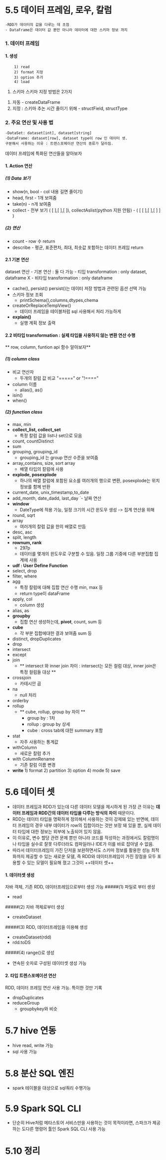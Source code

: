 # 5.5 데이터 프레임, 로우, 칼럼
	-RDD가 데이터의 값을 다루는 데 초점
    - DataFrame은 데이터 값 뿐만 아니라 데이터에 대한 스키마 정보 까지

### 1. 데이터 프레임
#### 1. 생성
		1) read
        2) format 지정
        3) option 추가
        4) load
        
1. 스키마
스키마 지정 방법은 2가지
1) 자동 - createDataFrame
2) 지정 : 스키마 추논 시간 줄이기 위해 - structField, structType


### 2. 주요 연산 및 사용 법
	-DataSet: dataset[int], dataset[string]
    -DataFrame: dataset[row], dataset type이 row 인 데이터 셋.
    구분해서 사용하는 이유 : 트렌스포메이션 연산의 종류가 달라짐.
    
데이터 프레임에 특화된 연산들을 알아보자
#### 1. Action 연산
##### (1) Data 보기
- show(n, bool - col 내용 길면 줄이기)
- head, first - 1개 보여줌
- take(n) - n개 보여줌
- collect - 전부 보기 ( [ ],[ ],[ ]), collectAslist(python 지원 안됨) - ( [ [ ],[ ],[ ] ] )

##### (2) 연산
- count - row 수 return
- describe - 평균, 표준편차, 최대, 최솟값 포함하는 데이터 프레임 return
	
#### 2.1 기본 연산
dataset 연산
	- 기본 연산 : 둘 다 가능
    - 티입 transformation : only dataset, dataframe X
    - 비타입 transformation : only dataframe

- cache(), persist()
 	persist()는 데이터 저장 방법과 관련된 옵션 선택 가능
- 스키마 정보 조회
  - printSchema(),columns,dtypes,chema
- createOrReplaceTempView()
	- 데이터 프레임을 테이블처럼 sql 사용해서 처리 가능하게
- **explain()**
  - 실행 계획 정보 출력
    
#### 2.2 비타입 transformation : 실제 타입을 사용하지 않는 변환 연산 수행
** row, column, funtion api 함수 알아보자**
##### (1) column class
- 비교 연산자
	- 두개의 칼럼 값 비교 "=====" or "!===="
- column 이름 
	- 	alias(), as() 	
- isin()
- when()
    
##### (2) function class
-	max, min
-	**collect_list, collect_set**
	-	특정 칼럼 값을 list나 set으로 모음
- count, countDistinct
- sum
- grouping, grouping_id
	- grouping_id 는 group 연산 수준을 보여줌
- array_contains, size, sort array
    - 배열 타입의 칼럼에 사용
- **explode, posexplode**
    - 하나의 배열 칼럼에 포함된 요소를 여러개의 행으로 변환, posexplode는 위치 정보를 함께 반환
- current_date, unix_timestamp,to_date
- add_month, date_dadd, last_day
`- 날짜 연산
- **window**
    - DateType에 적용 가능, 일정 크기의 시간 윈도우 생성 -> 집계 연산을 위해
- round, sqrt
- array
    - 여러개의 칼럼 값을 한의 배열로 만듬
- desc, asc
- split, length
- **rownum, rank**
    - 297p
    - 데이터를 몇개의 윈도우로 구분할 수 있음. 일정 그룹 기중에 다른 부분집합 집계에 사용
- **udf : User Define Function**
- select, drop
- filter, where
- agg
    - 특정 칼럼에 대해 집합 연산 수행 min, max 등
    - return type이 dataFrame
- apply, col
    - column 생성
- alias, as
- **groupby**
    - 집합 연산 생성하는데, **pivot**, count, sum 등
- **cube**
    - 각 부분 집합에대한 결과 보여줌 sum 등
- distinct, dropDuplicates
- drop
- intersect
- except
- join
    - ** intersect 와 inner join 차이 : intersect는 모든 컬럼 대상, inner join은 특정 컬럼들 대상 **
- crossjoin
    - 카테시안 곱
- na
    - null 처리
- orderby
- rollup
    - ** cube, rollup, group by 차이 **
   	 	- group by : 1차
   	 	- rollup : group by 상세
   	 	- cube : cross tab에 대한 summary 포함
- stat
    - 자주 사용하는 통계값
- withColumn
    - 새로운 칼럼 추가
- with ColumnRename
    - 기존 칼럼 이름 변경
- **write**
    	1) format
        2) partition
        3) option
        4) mode
        5) save
   
# 5.6 데이터 셋
- 데이터 프레임과 RDD가 있는데 다른 데이터 모델을 제시하게 된 가장 큰 이유는 **데이터 프레임과 RDD간의 데이터 타입을 다루는 방식의 차이** 때문이다.
- RDD는 데이터 타입을 명확하게 정의해서 사용하는 것이 강제돼 있는 반면에, 데이터 프레임의 경우 내부 데이터가 row의 집합이라는 것만 보장 돼 있을 뿐, 실제 데이터 타입에 대한 정보는 외부에 노출되어 있지 않음.
- 이 이유로, 변수 할당 관련 문제 뿐만 아니라 코드를 작성하는 과정에서도 칼럼명이나 타입을 실수로 잘못 다루더라도 컴파일러나 IDE가 이를 바로 잡아낼 수 없음.
- 따라서 데이터프레임이 가진 단저을 보완하면서도 스키마 정보를 활용한 성능 최적화까지 제공할 수 있는 새로운 모델, 즉 RDD와 데이터프레임이 가진 장점을 모두 포용할 수 있는 모델이 필요해 졌고 그것이 ++데이터 셋++

#### 1. 데이터셋 생성
자바 객체, 기존 RDD, 데이터프레임으로부터 생성 가능
#####(1) 파일로 부터 생성
- read

#####(2) 자바 객체로부터 생성
- createDataset

#####(3) RDD, 데이터프레임을 이용해 생성
- createDataset(rdd)
- rdd.toDS

#####(4) range()로 생성
- 연속된 숫자로 구성된 데이터셋 생성 가능

#### 2. 타입 트렌스포메이션 연산
RDD, 데이터 프레임 연산 사용 가능. 특이한 것만 기록
- dropDuplicates
- reduceGroup
	- groupbykey와 비슷

# 5.7 hive 연동
- hive read, write 가능
- sql 사용 가능

# 5.8 분산 SQL 엔진
- spark 테이블을 대상으로 sql쿼리 수행가능

# 5.9 Spark SQL CLI
- 단순히 Hive처럼 메타스토어 서비스만을 사용하는 것이 목적이라면, 스파크가 제공하는 도다른 명령어 툴인 Spark SQL CLI 사용 가능

# 5.10 정리



            







